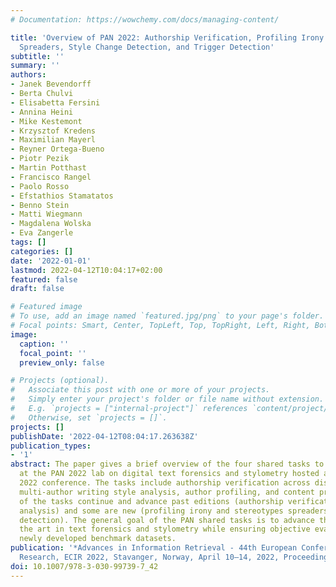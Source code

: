 ```yaml
---
# Documentation: https://wowchemy.com/docs/managing-content/

title: 'Overview of PAN 2022: Authorship Verification, Profiling Irony and Stereotype
  Spreaders, Style Change Detection, and Trigger Detection'
subtitle: ''
summary: ''
authors:
- Janek Bevendorff
- Berta Chulvi
- Elisabetta Fersini
- Annina Heini
- Mike Kestemont
- Krzysztof Kredens
- Maximilian Mayerl
- Reyner Ortega-Bueno
- Piotr Pezik
- Martin Potthast
- Francisco Rangel
- Paolo Rosso
- Efstathios Stamatatos
- Benno Stein
- Matti Wiegmann
- Magdalena Wolska
- Eva Zangerle
tags: []
categories: []
date: '2022-01-01'
lastmod: 2022-04-12T10:04:17+02:00
featured: false
draft: false

# Featured image
# To use, add an image named `featured.jpg/png` to your page's folder.
# Focal points: Smart, Center, TopLeft, Top, TopRight, Left, Right, BottomLeft, Bottom, BottomRight.
image:
  caption: ''
  focal_point: ''
  preview_only: false

# Projects (optional).
#   Associate this post with one or more of your projects.
#   Simply enter your project's folder or file name without extension.
#   E.g. `projects = ["internal-project"]` references `content/project/deep-learning/index.md`.
#   Otherwise, set `projects = []`.
projects: []
publishDate: '2022-04-12T08:04:17.263638Z'
publication_types:
- '1'
abstract: The paper gives a brief overview of the four shared tasks to be organized
  at the PAN 2022 lab on digital text forensics and stylometry hosted at the CLEF
  2022 conference. The tasks include authorship verification across discourse types,
  multi-author writing style analysis, author profiling, and content profiling. Some
  of the tasks continue and advance past editions (authorship verification and multi-author
  analysis) and some are new (profiling irony and stereotypes spreaders and trigger
  detection). The general goal of the PAN shared tasks is to advance the state of
  the art in text forensics and stylometry while ensuring objective evaluation on
  newly developed benchmark datasets.
publication: '*Advances in Information Retrieval - 44th European Conference on IR
  Research, ECIR 2022, Stavanger, Norway, April 10–14, 2022, Proceedings, Part II*'
doi: 10.1007/978-3-030-99739-7_42
---
```

